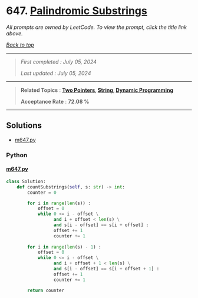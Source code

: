 # 647. [Palindromic Substrings](<https://leetcode.com/problems/palindromic-substrings>)

*All prompts are owned by LeetCode. To view the prompt, click the title link above.*

*[Back to top](<../README.md>)*

------

> *First completed : July 05, 2024*
>
> *Last updated : July 05, 2024*

------

> **Related Topics** : **[Two Pointers](<by_topic/Two Pointers.md>), [String](<by_topic/String.md>), [Dynamic Programming](<by_topic/Dynamic Programming.md>)**
>
> **Acceptance Rate** : **72.08 %**

------

## Solutions

- [m647.py](<../my-submissions/m647.py>)
### Python
#### [m647.py](<../my-submissions/m647.py>)
```Python
class Solution:
    def countSubstrings(self, s: str) -> int:
        counter = 0

        for i in range(len(s)) :
            offset = 0
            while 0 <= i - offset \
                  and i + offset < len(s) \
                  and s[i - offset] == s[i + offset] :
                  offset += 1
                  counter += 1
        
        for i in range(len(s) - 1) :
            offset = 0
            while 0 <= i - offset \
                  and i + offset + 1 < len(s) \
                  and s[i - offset] == s[i + offset + 1] :
                  offset += 1
                  counter += 1

        return counter
            
```

